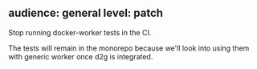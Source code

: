 audience: general
level: patch
---
Stop running docker-worker tests in the CI.

The tests will remain in the monorepo because we'll look into using them with generic worker once d2g is integrated.
